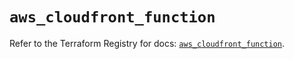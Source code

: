 # `aws_cloudfront_function`

Refer to the Terraform Registry for docs: [`aws_cloudfront_function`](https://registry.terraform.io/providers/hashicorp/aws/5.72.1/docs/resources/cloudfront_function).

